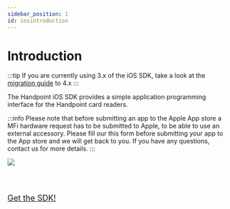 ```yaml
---
sidebar_position: 1
id: iosintroduction
---
```



# Introduction

:::tip
If you are currently using 3.x of the iOS SDK, take a look at the [migration guide](iosmigration.md) to 4.x
:::


The Handpoint iOS SDK provides a simple application programming interface for the Handpoint card readers.

:::info
Please note that before submitting an app to the Apple App store a MFi hardware request has to be submitted to Apple, 
to be able to use an external accessory. Please fill our this form before submitting your app to the App store and we will get back to you. 
If you have any questions, contact us for more details.
:::

<a href="https://github.com/handpoint/HandpointSDK-iOS">
  <img src="https://handpoint.imgix.net/ballicons/small/ios-devices.png"/> 
</a>

<br></br>


 <font size="4"><a href = "https://github.com/handpoint/HandpointSDK-iOS">Get the SDK!</a></font>

<br></br>
<br></br>
<br></br>